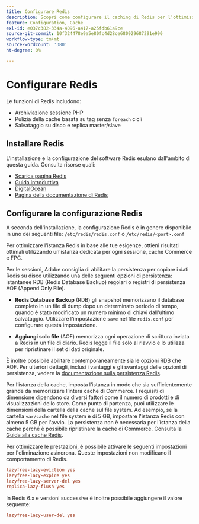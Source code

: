 ```yaml
---
title: Configurare Redis
description: Scopri come configurare il caching di Redis per l’ottimizzazione delle prestazioni di Adobe Commerce. Scopri le funzioni, i passaggi di configurazione e le best practice per la configurazione.
feature: Configuration, Cache
exl-id: e037c382-334a-4096-a417-a25fdb61a9ce
source-git-commit: 10f324478e9a5e80fc4d28ce680929687291e990
workflow-type: tm+mt
source-wordcount: '380'
ht-degree: 0%

---
```


# Configurare Redis

Le funzioni di Redis includono:

- Archiviazione sessione PHP
- Pulizia della cache basata su tag senza `foreach` cicli
- Salvataggio su disco e replica master/slave

## Installare Redis

L&#39;installazione e la configurazione del software Redis esulano dall&#39;ambito di questa guida. Consulta risorse quali:

- [Scarica pagina Redis](https://redis.io/download)
- [Guida introduttiva](https://redis.io/docs/getting-started/)
- [DigitalOcean](https://www.digitalocean.com/community/tutorials/how-to-install-and-use-redis)
- [Pagina della documentazione di Redis](https://redis.io/docs)

## Configurare la configurazione Redis

A seconda dell&#39;installazione, la configurazione Redis è in genere disponibile in uno dei seguenti file: `/etc/redis/redis.conf` o `/etc/redis/<port>.conf`

Per ottimizzare l’istanza Redis in base alle tue esigenze, ottieni risultati ottimali utilizzando un’istanza dedicata per ogni sessione, cache Commerce e FPC.

Per le sessioni, Adobe consiglia di abilitare la persistenza per copiare i dati Redis su disco utilizzando una delle seguenti opzioni di persistenza: istantanee RDB (Redis Database Backup) regolari o registri di persistenza AOF (Append Only File).

- **Redis Database Backup** (RDB) gli snapshot memorizzano il database completo in un file di dump dopo un determinato periodo di tempo, quando è stato modificato un numero minimo di chiavi dall&#39;ultimo salvataggio. Utilizzare l&#39;impostazione `save` nel file `redis.conf` per configurare questa impostazione.

- **Aggiungi solo file** (AOF) memorizza ogni operazione di scrittura inviata a Redis in un file di diario. Redis legge il file solo al riavvio e lo utilizza per ripristinare il set di dati originale.

È inoltre possibile abilitare contemporaneamente sia le opzioni RDB che AOF. Per ulteriori dettagli, inclusi i vantaggi e gli svantaggi delle opzioni di persistenza, vedere la [documentazione sulla persistenza Redis](https://redis.io/topics/persistence).

Per l’istanza della cache, imposta l’istanza in modo che sia sufficientemente grande da memorizzare l’intera cache di Commerce. I requisiti di dimensione dipendono da diversi fattori come il numero di prodotti e di visualizzazioni dello store. Come punto di partenza, puoi utilizzare le dimensioni della cartella della cache sul file system. Ad esempio, se la cartella `var/cache` nel file system è di 5 GB, impostare l&#39;istanza Redis con almeno 5 GB per l&#39;avvio. La persistenza non è necessaria per l’istanza della cache perché è possibile ripristinare la cache di Commerce. Consulta la [Guida alla cache Redis](https://redis.io/docs/latest/develop/use/).

Per ottimizzare le prestazioni, è possibile attivare le seguenti impostazioni per l&#39;eliminazione asincrona. Queste impostazioni non modificano il comportamento di Redis.

```ini
lazyfree-lazy-eviction yes
lazyfree-lazy-expire yes
lazyfree-lazy-server-del yes
replica-lazy-flush yes
```

In Redis 6.x e versioni successive è inoltre possibile aggiungere il valore seguente:

```ini
lazyfree-lazy-user-del yes
```
